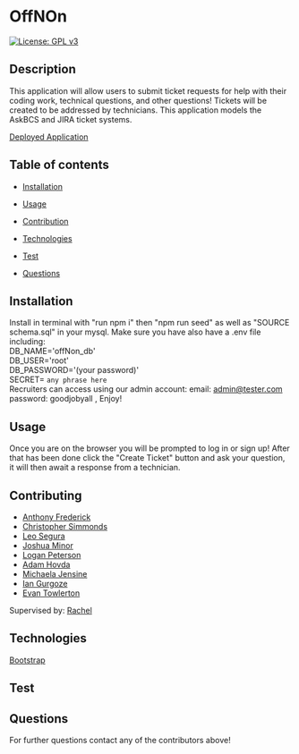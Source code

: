 # OffNOn
  [![License: GPL v3](https://img.shields.io/badge/License-GPLv3-blue.svg)](https://www.gnu.org/licenses/gpl-3.0)
## Description
This application will allow users to submit ticket requests for help with their coding work, technical questions, and other questions! Tickets will be created to be addressed by technicians. This application models the AskBCS and JIRA ticket systems.

[Deployed Application](https://limitless-castle-65696.herokuapp.com/login)

## Table of contents

- [Installation](#Insallation)

- [Usage](#Usage)

- [Contribution](#Contributing)

- [Technologies](#Technologies)

- [Test](#Test)

- [Questions](#Questions)

## Installation
 Install in terminal with "run npm i" then "npm run seed" as well as "SOURCE schema.sql" in your mysql. Make sure you have also have a .env file including:   
  DB_NAME='offNon_db'  
  DB_USER='root'  
  DB_PASSWORD='(your password)'  
  SECRET= `any phrase here`  
 Recruiters can access using our admin account: email: admin@tester.com password: goodjobyall , Enjoy!

## Usage
Once you are on the browser you will be prompted to log in or sign up! After that has been done click the "Create Ticket" button and ask your question, it will then await a response from a technician.

## Contributing
- [Anthony Frederick](https://github.com/AnthonyFrederick7)
- [Christopher Simmonds](https://github.com/Christoph551)
- [Leo Segura](https://github.com/lsegura06)
- [Joshua Minor](https://github.com/jminor90)
- [Logan Peterson](https://github.com/codeDevLogan)
- [Adam Hovda](https://github.com/adamhovda)
- [Michaela Jensine](https://github.com/mijensine23)
- [Ian Gurgoze](https://github.com/igurgoze)
- [Evan Towlerton](https://github.com/Etowww)

Supervised by: [Rachel](https://github.com/rxtATX)
## Technologies
[Bootstrap](https://getbootstrap.com/)


## Test


## Questions
For further questions contact any of the contributors above!
